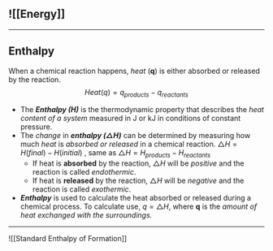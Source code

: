 ## ![[Energy]]

---

## Enthalpy
When a chemical reaction happens, *heat* (**q**) is either absorbed or released by the reaction. $$Heat(q)=q_{products}-q_{reactants}$$
-   The ***Enthalpy (H)*** is the thermodynamic property that describes the *heat content of a system* measured in J or kJ in conditions of constant pressure.
-   The *change* in ***enthalpy $(\triangle H)$*** can be determined by measuring how much *heat* is *absorbed or released* in a chemical reaction. $\triangle H=H(final)-H(initial)$ , same as $\triangle H=H_{products}-H_{reactants}$
    -   If heat is **absorbed** by the reaction, $\triangle H$ will be *positive* and the reaction is called *endothermic*.
    -   If heat is **released** by the reaction, $\triangle H$ will be *negative* and the reaction is called *exothermic*.
-   ***Enthalpy*** is used to calculate the heat absorbed or released during a chemical process. To calculate use, $q=\triangle H$, where **q** is the *amount of heat exchanged with the surroundings.*

---

![[Standard Enthalpy of Formation]]
